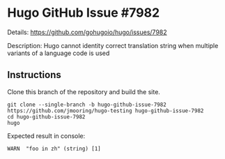 # Hugo GitHub Issue #7982

Details: <https://github.com/gohugoio/hugo/issues/7982>

Description: Hugo cannot identity correct translation string when multiple variants of a language code is used

## Instructions

Clone this branch of the repository and build the site.

```text
git clone --single-branch -b hugo-github-issue-7982 https://github.com/jmooring/hugo-testing hugo-github-issue-7982
cd hugo-github-issue-7982
hugo
```

Expected result in console:

```text
WARN  "foo in zh" (string) [1]
```
